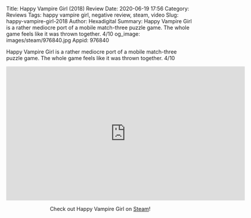 Title: Happy Vampire Girl (2018) Review
Date: 2020-06-19 17:56
Category: Reviews
Tags: happy vampire girl, negative review, steam, video
Slug: happy-vampire-girl-2018
Author: Hexadigital
Summary: Happy Vampire Girl is a rather mediocre port of a mobile match-three puzzle game. The whole game feels like it was thrown together. 4/10
og_image: images/steam/976840.jpg
Appid: 976840

Happy Vampire Girl is a rather mediocre port of a mobile match-three puzzle game. The whole game feels like it was thrown together. 4/10

<center><iframe src="https://www.youtube.com/embed/6kuOtY0qxQM?feature=oembed" allow="accelerometer; autoplay; encrypted-media; gyroscope; picture-in-picture" width="640" height="360" frameborder="0"></iframe>

Check out Happy Vampire Girl on [Steam](https://store.steampowered.com/app/976840/?curator_clanid=34633900)!</center>